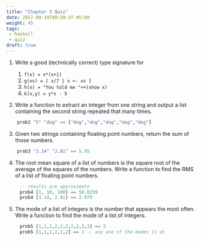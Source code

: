 ```yaml
---
title: "Chapter 3 Quiz"
date: 2017-09-19T08:59:37-05:00
weight: 45
tags: 
 - haskell
 - quiz
draft: true
---
```


1. Write a good (technically correct) type signature for

    1. `f(x) = x*(x+1)`
    2. `g(xs) = [ x/7 | x <- xs ]`
    3. `h(x) = "You told me "++(show x)`
    4. `k(x,y) = y*x - 5`

2. Write a function to extract an integer from one string and output
   a list containing the second string repeated that many times.
```haskell
    prob2 "5" "dog" == ["dog","dog","dog","dog","dog"]
```
3. Given two strings containing floating point numbers, return the sum
   of those numbers.
```haskell
    prob3 "3.14" "2.81" == 5.95
```
4. The root mean square of a list of numbers is the square root of the
   average of the squares of the numbers. Write a function to find the
   RMS of a list of floating point numbers.
```haskell
     -- results are approximate
     prob4 [1, 10, 100] == 58.0259 
     prob4 [3.14, 2.81] == 2.979
```
5. The mode of a list of integers is the number that appears the most
   often. Write a function to find the mode of a list of integers.
```haskell
     prob5 [1,1,1,2,2,2,2,2,3,3] == 2
     prob5 [1,1,1,2,2,2] == 1 -- any one of the modes is ok
```
